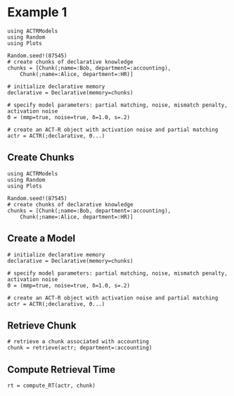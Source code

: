 # Example 1

```@setup examplesetup1
using ACTRModels
using Random
using Plots

Random.seed!(87545)
# create chunks of declarative knowledge
chunks = [Chunk(;name=:Bob, department=:accounting),
    Chunk(;name=:Alice, department=:HR)]

# initialize declarative memory
declarative = Declarative(memory=chunks)

# specify model parameters: partial matching, noise, mismatch penalty, activation noise
Θ = (mmp=true, noise=true, δ=1.0, s=.2)  

# create an ACT-R object with activation noise and partial matching
actr = ACTR(;declarative, Θ...)
```
## Create Chunks

```@example examplesetup1
using ACTRModels
using Random
using Plots

Random.seed!(87545)
# create chunks of declarative knowledge
chunks = [Chunk(;name=:Bob, department=:accounting),
    Chunk(;name=:Alice, department=:HR)]
```

## Create a Model

```@example examplesetup1
# initialize declarative memory
declarative = Declarative(memory=chunks)

# specify model parameters: partial matching, noise, mismatch penalty, activation noise
Θ = (mmp=true, noise=true, δ=1.0, s=.2)  

# create an ACT-R object with activation noise and partial matching
actr = ACTR(;declarative, Θ...)
```
## Retrieve Chunk 

```@example examplesetup1
# retrieve a chunk associated with accounting
chunk = retrieve(actr; department=:accounting)
```

## Compute Retrieval Time

```@example examplesetup1
rt = compute_RT(actr, chunk)
```